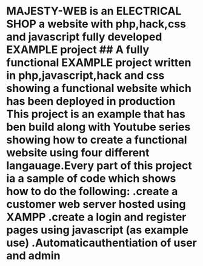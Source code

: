 # MAJESTY-WEB is an ELECTRICAL SHOP a website with php,hack,css and javascript fully developed EXAMPLE project ## A fully functional EXAMPLE project written in php,javascript,hack and css showing a functional website which has been deployed in production This project is an example that has ben build along with Youtube series showing how to create a functional website using four different langauage.Every part of this project ia a sample of code which shows how to do the following: .create a customer web server hosted using XAMPP .create a login and register pages using javascript (as example use) .Automaticauthentiation of user and admin

